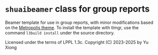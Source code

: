 # `shuaibeamer` class for group reports

Beamer template for use in group reports, with minor modifications based on the [Metropolis theme](https://ctan.org/pkg/beamertheme-metropolis).
To install the template with tlmgr, use the command `l3build install` under the source directory.

Licensed under the terms of LPPL 1.3c. Copyright (C) 2023-2025 by Yu Xiong
